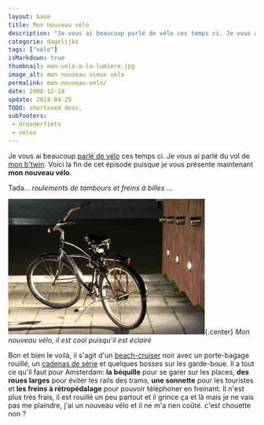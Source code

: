 ```yaml
---
layout: base
title: Mon nouveau vélo
description: "Je vous ai beaucoup parlé de vélo ces temps ci. Je vous ai parlé du vol de mon b'twin. Voici la fin de cet épisode puisque je vous présente maintenant mon "
categorie: dagelijks
tags: ["vélo"]
isMarkdown: true
thumbnail: mon-velo-a-la-lumiere.jpg
image_alt: mon nouveau vieux vélo
permalink: mon-nouveau-velo/
date: 2008-12-18
update: 2014-04-25
TODO: shortened desc, 
subfooters:
 - drooderfiets
 - velos
---
```


Je vous ai beaucoup [parlé de vélo](/plein-de-velos-hollandais) ces temps ci. Je vous ai parlé du vol de [mon b'twin](/un-b-twin-a-amsterdam). Voici la fin de cet épisode puisque je vous présente maintenant **mon nouveau vélo**.

Tada... *roulements de tambours et freins à billes* ...

![Mon nouveau vélo, bien éclairé pendant la nuit](mon-velo-a-la-lumiere.jpg){.center}
*Mon nouveau vélo, il est cool puisqu'il est éclairé*

Bon et bien le voilà, il s'agit d'un [beach-cruiser](/plein-de-velos) noir avec un porte-bagage rouillé, un [cadenas de série](/cadenas-special-velo) et quelques bosses sur les garde-boue. Il a tout ce qu'il faut pour Amsterdam: **la béquille** pour se garer sur les places, **des roues larges** pour éviter les rails des trams, **une sonnette** pour les touristes et **les freins à rétropédalage** pour pouvoir téléphoner en freinant. Il n'est plus très frais, il est rouillé un peu partout et il grince ça et là mais je ne vais pas me plaindre, j'ai un nouveau vélo et il ne m'a rien coûté. c'est chouette non ?

